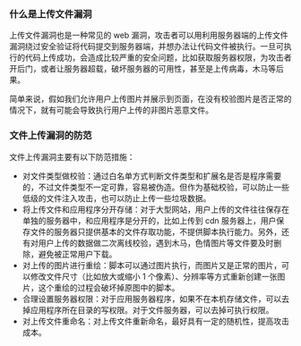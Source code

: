 
### 什么是上传文件漏洞
上传文件漏洞也是一种常见的 web 漏洞，攻击者可以用利用服务器端的上传文件漏洞绕过安全验证将代码提交到服务器端，并想办法让代码文件被执行。一旦可执行的代码上传成功，会造成比较严重的安全问题，比如获取服务器权限，为攻击者开后门，或者让服务器超载，破坏服务器的可用性，甚至是上传病毒，木马等后果。  

简单来说，假如我们允许用户上传图片并展示到页面，在没有校验图片是否正常的情况下，就有可能会导致执行用户上传的非图片恶意文件。  

### 文件上传漏洞的防范
文件上传漏洞主要有以下防范措施：  

- 对文件类型做校验：通过白名单方式判断文件类型和扩展名是否是程序需要的，不过文件类型不一定可靠，容易被伪造。但作为基础校验，可以防止一些低级的文件注入攻击，也可以防止上传一些垃圾数据。  
- 将上传文件和应用程序分开存储：对于大型网站，用户上传的文件往往保存在单独的服务器中，和应用程序是分开的，比如上传到 cdn 服务器上，用户保存文件的服务器只提供基本的文件存取功能，不提供脚本执行能力。另外，还有对用户上传的数据做二次离线校验，遇到木马，色情图片等文件要及时删除，避免被正常用户下载。  
- 对上传的图片进行重绘：脚本可以通过图片执行，而图片又是正常的图片，可以修改文件尺寸（比如放大或缩小 1 个像素）、分辨率等方式重新创建一张图片，这个重绘的过程会破坏掉原图中的脚本。  
- 合理设置服务器权限：对于应用服务器程序，如果不在本机存储文件，可以去掉应用程序所在目录的写权限。对于文件服务器，可以去掉可执行权限。
- 对上传文件重命名：对上传文件重新命名，最好具有一定的随机性，提高攻击成本。

